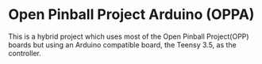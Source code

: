 # Open Pinball Project Arduino (OPPA)

This is a hybrid project which uses most of the Open Pinball Project(OPP) boards but using an Arduino compatible board, the Teensy 3.5, as the controller.
